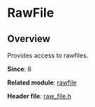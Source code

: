# RawFile

## Overview

Provides access to rawfiles.

**Since**: 8

**Related module**: [rawfile](capi-rawfile.md)

**Header file**: [raw_file.h](capi-raw-file-h.md)
